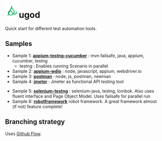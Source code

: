 # <img src="icon.png" width=45 />ugod

Quick start for different test automation tools.

## Samples
+ Sample 1: **[appium-testng-cucumber](appium-testng-cucumber/README.md)** : mvn failsafe, java, appium, cucumber, testng
  + testng : Enables running Scenario in parallel
+ Sample 2: **[appium-wdio](appium-wdio/README.md)** : node, javascript, appium, webdriver.io
+ Sample 3: **[postman](postman/README.md)** : node, js, postman, newman
+ Sample 4: **[jmeter](jmeter/README.md)** : Jmeter as functional API testing tool
* Sample 5: **[selenium-testng](selenium-testng/README.md)** : selenium-java, testng, lombok. Also uses fluent interface and Page Object Model. Uses failsafe for parallel run
* Sample 6: **[robotframework](robot/README.md)** robot framework. A great framework almost (if not) feature complete!

## Branching strategy

Uses [Github Flow](https://guides.github.com/introduction/flow/).

